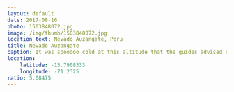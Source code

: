 ```yaml
---
layout: default
date: 2017-08-16
photo: 1503848072.jpg
image: /img/thumb/1503848072.jpg
location_text: Nevado Auzangate, Peru
title: Nevado Auzangate
caption: It was soooooo cold at this altitude that the guides advised us to only stay there a couple of minutes...
location:
    latitude: -13.7908333
    longitude: -71.2325
ratio: 5.08475
---
```

